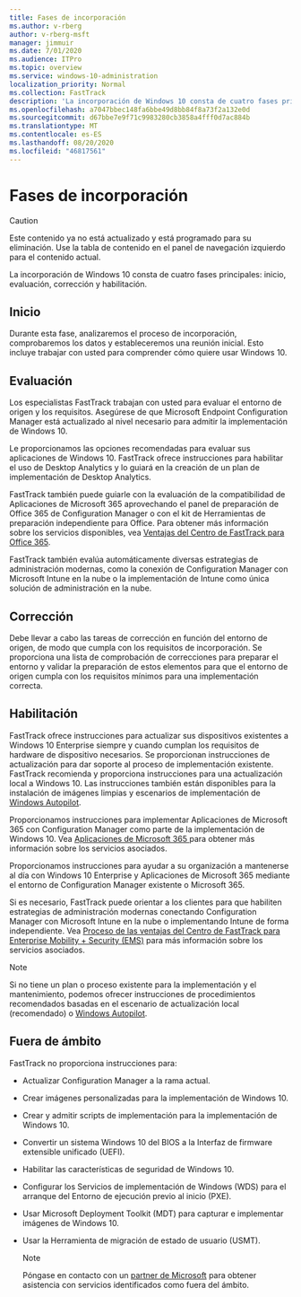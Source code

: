 ```yaml
---
title: Fases de incorporación
ms.author: v-rberg
author: v-rberg-msft
manager: jimmuir
ms.date: 7/01/2020
ms.audience: ITPro
ms.topic: overview
ms.service: windows-10-administration
localization_priority: Normal
ms.collection: FastTrack
description: 'La incorporación de Windows 10 consta de cuatro fases principales: inicio, evaluación, corrección y habilitación.'
ms.openlocfilehash: a7047bbec148fa6bbe49d8bb84f8a73f2a132e0d
ms.sourcegitcommit: d67bbe7e9f71c9983280cb3858a4fff0d7ac884b
ms.translationtype: MT
ms.contentlocale: es-ES
ms.lasthandoff: 08/20/2020
ms.locfileid: "46817561"
---
```

# <a name="onboarding-phases"></a>Fases de incorporación

> [!CAUTION]
> Este contenido ya no está actualizado y está programado para su eliminación. Use la tabla de contenido en el panel de navegación izquierdo para el contenido actual.

La incorporación de Windows 10 consta de cuatro fases principales: inicio, evaluación, corrección y habilitación.

## <a name="initiate"></a>Inicio

Durante esta fase, analizaremos el proceso de incorporación, comprobaremos los datos y estableceremos una reunión inicial. Esto incluye trabajar con usted para comprender cómo quiere usar Windows 10.

## <a name="assess"></a>Evaluación

Los especialistas FastTrack trabajan con usted para evaluar el entorno de origen y los requisitos. Asegúrese de que Microsoft Endpoint Configuration Manager está actualizado al nivel necesario para admitir la implementación de Windows 10. 

Le proporcionamos las opciones recomendadas para evaluar sus aplicaciones de Windows 10. FastTrack ofrece instrucciones para habilitar el uso de Desktop Analytics y lo guiará en la creación de un plan de implementación de Desktop Analytics.

FastTrack también puede guiarle con la evaluación de la compatibilidad de Aplicaciones de Microsoft 365 aprovechando el panel de preparación de Office 365 de Configuration Manager o con el kit de Herramientas de preparación independiente para Office. Para obtener más información sobre los servicios disponibles, vea [Ventajas del Centro de FastTrack para Office 365](O365-fasttrack-benefit-for-office-365.md). 

FastTrack también evalúa automáticamente diversas estrategias de administración modernas, como la conexión de Configuration Manager con Microsoft Intune en la nube o la implementación de Intune como única solución de administración en la nube.

## <a name="remediate"></a>Corrección

Debe llevar a cabo las tareas de corrección en función del entorno de origen, de modo que cumpla con los requisitos de incorporación. Se proporciona una lista de comprobación de correcciones para preparar el entorno y validar la preparación de estos elementos para que el entorno de origen cumpla con los requisitos mínimos para una implementación correcta. 

## <a name="enable"></a>Habilitación

FastTrack ofrece instrucciones para actualizar sus dispositivos existentes a Windows 10 Enterprise siempre y cuando cumplan los requisitos de hardware de dispositivo necesarios. Se proporcionan instrucciones de actualización para dar soporte al proceso de implementación existente. FastTrack recomienda y proporciona instrucciones para una actualización local a Windows 10. Las instrucciones también están disponibles para la instalación de imágenes limpias y escenarios de implementación de [Windows Autopilot](EMS-onboarding-phases.md#windows-autopilot). 

Proporcionamos instrucciones para implementar Aplicaciones de Microsoft 365 con Configuration Manager como parte de la implementación de Windows 10. Vea [Aplicaciones de Microsoft 365 ](O365-onboarding-and-migration.md#microsoft-365-apps) para obtener más información sobre los servicios asociados.

Proporcionamos instrucciones para ayudar a su organización a mantenerse al día con Windows 10 Enterprise y Aplicaciones de Microsoft 365 mediante el entorno de Configuration Manager existente o Microsoft 365.

Si es necesario, FastTrack puede orientar a los clientes para que habiliten estrategias de administración modernas conectando Configuration Manager con Microsoft Intune en la nube o implementando Intune de forma independiente. Vea [Proceso de las ventajas del Centro de FastTrack para Enterprise Mobility + Security (EMS)](EMS-fasttrack-process.md) para más información sobre los servicios asociados.

> [!NOTE]
> Si no tiene un plan o proceso existente para la implementación y el mantenimiento, podemos ofrecer instrucciones de procedimientos recomendados basadas en el escenario de actualización local (recomendado) o [Windows Autopilot](EMS-onboarding-phases.md#windows-autopilot).

## <a name="out-of-scope"></a>Fuera de ámbito

FastTrack no proporciona instrucciones para:

- Actualizar Configuration Manager a la rama actual.
- Crear imágenes personalizadas para la implementación de Windows 10.
- Crear y admitir scripts de implementación para la implementación de Windows 10.
- Convertir un sistema Windows 10 del BIOS a la Interfaz de firmware extensible unificado (UEFI).
- Habilitar las características de seguridad de Windows 10. 
- Configurar los Servicios de implementación de Windows (WDS) para el arranque del Entorno de ejecución previo al inicio (PXE).
- Usar Microsoft Deployment Toolkit (MDT) para capturar e implementar imágenes de Windows 10.
- Usar la Herramienta de migración de estado de usuario (USMT).

  > [!NOTE]
  > Póngase en contacto con un [partner de Microsoft](https://go.microsoft.com/fwlink/?linkid=2080150) para obtener asistencia con servicios identificados como fuera del ámbito.

 